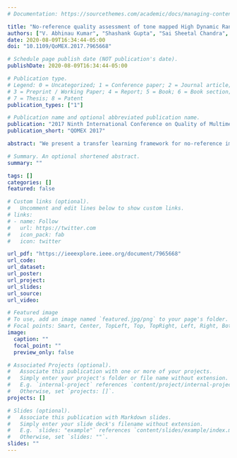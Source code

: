 ```yaml
---
# Documentation: https://sourcethemes.com/academic/docs/managing-content/

title: "No-reference quality assessment of tone mapped High Dynamic Range (HDR) images using transfer learning"
authors: ["V. Abhinau Kumar", "Shashank Gupta", "Sai Sheetal Chandra", "Shanmuganathan Raman", "Sumohana S. Channappayya"]
date: 2020-08-09T16:34:44-05:00
doi: "10.1109/QoMEX.2017.7965668"

# Schedule page publish date (NOT publication's date).
publishDate: 2020-08-09T16:34:44-05:00

# Publication type.
# Legend: 0 = Uncategorized; 1 = Conference paper; 2 = Journal article;
# 3 = Preprint / Working Paper; 4 = Report; 5 = Book; 6 = Book section;
# 7 = Thesis; 8 = Patent
publication_types: ["1"]

# Publication name and optional abbreviated publication name.
publication: "2017 Ninth International Conference on Quality of Multimedia Experience (QoMEX)"
publication_short: "QOMEX 2017"

abstract: "We present a transfer learning framework for no-reference image quality assessment (NRIQA) of tonemapped High Dynamic Range (HDR) images. This work is motivated by the observation that quality assessment databases in general, and HDR image databases in particular are “small” relative to the typical requirements for training deep neural networks. Transfer learning based approaches have been successful in such scenarios where learning from a related but larger database is transferred to the smaller database. Specifically, we propose a framework where the successful AlexNet is used to extract image features. This is followed by the application of Principal Component Analysis (PCA) to reduce the dimensionality of the feature vector (from 4096 to 400), given the small database size. A linear regression model is then fit to Mean Opinion Scores (MOS) using L2 regularization to prevent overfitting. We demonstrate state-of-the-art performance of the proposed approach on the ESPL-LIVE database."

# Summary. An optional shortened abstract.
summary: ""

tags: []
categories: []
featured: false

# Custom links (optional).
#   Uncomment and edit lines below to show custom links.
# links:
# - name: Follow
#   url: https://twitter.com
#   icon_pack: fab
#   icon: twitter

url_pdf: "https://ieeexplore.ieee.org/document/7965668"
url_code:
url_dataset:
url_poster:
url_project:
url_slides:
url_source:
url_video:

# Featured image
# To use, add an image named `featured.jpg/png` to your page's folder. 
# Focal points: Smart, Center, TopLeft, Top, TopRight, Left, Right, BottomLeft, Bottom, BottomRight.
image:
  caption: ""
  focal_point: ""
  preview_only: false

# Associated Projects (optional).
#   Associate this publication with one or more of your projects.
#   Simply enter your project's folder or file name without extension.
#   E.g. `internal-project` references `content/project/internal-project/index.md`.
#   Otherwise, set `projects: []`.
projects: []

# Slides (optional).
#   Associate this publication with Markdown slides.
#   Simply enter your slide deck's filename without extension.
#   E.g. `slides: "example"` references `content/slides/example/index.md`.
#   Otherwise, set `slides: ""`.
slides: ""
---
```

